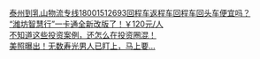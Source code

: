   
[泰州到乳山物流专线18001512693回程车返程车回程车回头车便宜吗？](http://www.dianyue.me/archives/497/lwgdrg0xl55g5oei/)  
[“潍坊智慧行”一卡通全新改版了！￥120元/人](http://www.dianyue.me/archives/803/sf8jh5jaes8k6otj/)  
[不知道这些投资案例，还怎么在投资圈混！](http://www.dianyue.me/archives/265/9aqnty9yra9f1csn/)  
[美照曝出！无数寿光男人已盯上，马上要…](http://www.dianyue.me/archives/153/nwcxlw51x64s6am2/)